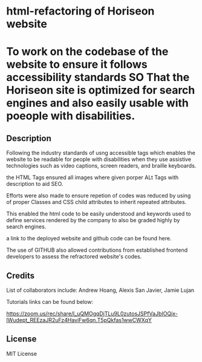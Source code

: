 # html-refactoring of Horiseon website

# To work on the  codebase of the website to ensure it follows accessibility standards SO That the Horiseon site is optimized for search engines and also easily usable with poeople with disabilities.


## Description 


Following the industry standards of usng accessible tags which enables the website to be readable  for people with disabilities when they use assistive technologies such as video captions, screen readers, and braille keyboards.

the HTML Tags ensured all images where given porper ALt Tags with description to aid SEO.

Efforts were also made to ensure repetion of codes was reduced by using of proper Classes and CSS child attributes to inherit repeated attributes. 

This enabled the html code to be easily understood and keywords used to define services rendered by the company to also be graded highly by search engines.



a link to the deployed website and github code can be found here.

The use of GITHUB also allowed contributions from established frontend developers to assess the refractored website's codes. 



## Credits

List of collaborators include: Andrew Hoang, Alexis San Javier, Jamie Lujan


 Tutorials links can be found below:

https://zoom.us/rec/share/l_uQMOgqDjTLu9L0zutosJSPfVaJbIOQjx-lWudept_REEzaJR2uFz4HaviFw6qn.T5pQkfas1wwCWXqY

## License

MIT License


